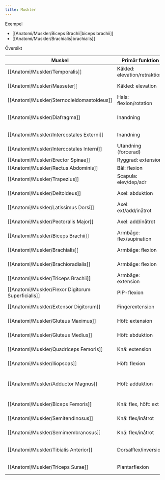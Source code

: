 ```yaml
---
title: Muskler
---
```


Exempel
- [[Anatomi/Muskler/Biceps Brachii|biceps brachii]]
- [[Anatomi/Muskler/Brachialis|brachialis]]

Översikt

| Muskel                             | Primär funktion              | Innervation                         |                              |
| ---------------------------------- | ---------------------------- | ----------------------------------- | ---------------------------- |
| [[Anatomi/Muskler/Temporalis]]                     | Käkled: elevation/retraktion | [[Anatomi/Nerver/N Mandibularis V3]]               |                              |
| [[Anatomi/Muskler/Masseter]]                       | Käkled: elevation            | [[Anatomi/Nerver/N Mandibularis V3]]               | Tuggmuskel                   |
| [[Anatomi/Muskler/Sternocleidomastoideus]]         | Hals: flexion/rotation       | [[Anatomi/Nerver/N Accessorius]]                   |                              |
| [[Anatomi/Muskler/Diafragma]]                      | Inandning                    | n. phrenicus                        | Håller upp hjärta och lungor |
| [[Anatomi/Muskler/Intercostales Externi]]          | Inandning                    | Interkostalnerver                   | Mellan revben                |
| [[Anatomi/Muskler/Intercostales Interni]]          | Utandning (forcerad)         | Interkostalnerver                   | Mellan revben                |
| [[Anatomi/Muskler/Erector Spinae]]                 | Ryggrad: extension           | Dorsala rami                        | Ryggmuskel                   |
| [[Anatomi/Muskler/Rectus Abdominis]]               | Bål: flexion                 | Th7–Th12                            | Magmuskel                    |
| [[Anatomi/Muskler/Trapezius]]                      | Scapula: elev/dep/adr        | [[Anatomi/Nerver/N Accessorius]]                   |                              |
| [[Anatomi/Muskler/Deltoideus]]                     | Axel: abduktion              | [[Anatomi/Nerver/N Axillaris]]                     |                              |
| [[Anatomi/Muskler/Latissimus Dorsi]]               | Axel: ext/add/inåtrot        | [[Anatomi/Nerver/N Thoracodorsalis]]               |                              |
| [[Anatomi/Muskler/Pectoralis Major]]               | Axel: add/inåtrot            | [[Anatomi/Nerver/Nn Pectorales]]                   | Bröstmuskel                  |
| [[Anatomi/Muskler/Biceps Brachii]]                 | Armbåge: flex/supination     | [[Anatomi/Nerver/N Musculocutaneus]]               | Ventralt om humerus          |
| [[Anatomi/Muskler/Brachialis]]                     | Armbåge: flexion             | [[Anatomi/Nerver/N Musculocutaneus]]               |                              |
| [[Anatomi/Muskler/Brachioradialis]]                | Armbåge: flexion             | [[Anatomi/Nerver/N Radialis]]                      |                              |
| [[Anatomi/Muskler/Triceps Brachii]]                | Armbåge: extension           | [[Anatomi/Nerver/N Radialis]]                      | Dorsalt om humerus           |
| [[Anatomi/Muskler/Flexor Digitorum Superficialis]] | PIP-flexion                  | [[Anatomi/Nerver/N Medianus]]                      |                              |
| [[Anatomi/Muskler/Extensor Digitorum]]             | Fingerextension              | [[Anatomi/Nerver/N Radialis]]                      |                              |
| [[Anatomi/Muskler/Gluteus Maximus]]                | Höft: extension              | [[Anatomi/Nerver/N Gluteus Inferior]]              |                              |
| [[Anatomi/Muskler/Gluteus Medius]]                 | Höft: abduktion              | [[Anatomi/Nerver/N Gluteus Superior]]              |                              |
| [[Anatomi/Muskler/Quadriceps Femoris]]             | Knä: extension               | [[Anatomi/Nerver/N Femoralis]]                     |                              |
| [[Anatomi/Muskler/Iliopsoas]]                      | Höft: flexion                | [[Anatomi/Nerver/N Femoralis]] / L1–L3             |                              |
| [[Anatomi/Muskler/Adductor Magnus]]                | Höft: adduktion              | [[Anatomi/Nerver/N Obturatorius]] / [[Anatomi/Nerver/N Tibialis]] |                              |
| [[Anatomi/Muskler/Biceps Femoris]]                 | Knä: flex, höft: ext         | [[Anatomi/Nerver/N Ischiadicus]]                   |                              |
| [[Anatomi/Muskler/Semitendinosus]]                 | Knä: flex/inåtrot            | [[Anatomi/Nerver/N Tibialis]]                      |                              |
| [[Anatomi/Muskler/Semimembranosus]]                | Knä: flex/inåtrot            | [[Anatomi/Nerver/N Tibialis]]                      |                              |
| [[Anatomi/Muskler/Tibialis Anterior]]              | Dorsalflex/inversion         | [[Anatomi/Nerver/N Peroneus Profundus]]            |                              |
| [[Anatomi/Muskler/Triceps Surae]]                  | Plantarflexion               | [[Anatomi/Nerver/N Tibialis]]                      |                              |